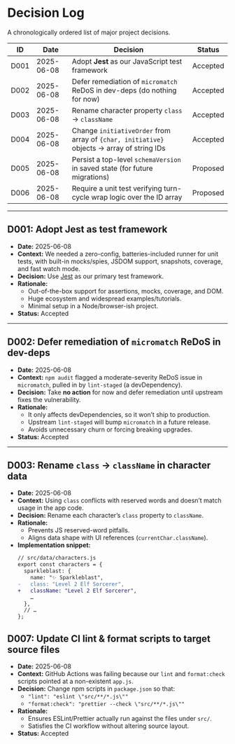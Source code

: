 # Decision Log

A chronologically ordered list of major project decisions.

| ID    | Date       | Decision                                                                      | Status     |
|-------|------------|-------------------------------------------------------------------------------|------------|
| D001  | 2025-06-08 | Adopt **Jest** as our JavaScript test framework                                | Accepted   |
| D002  | 2025-06-08 | Defer remediation of `micromatch` ReDoS in dev-deps (do nothing for now)       | Accepted   |
| D003  | 2025-06-08 | Rename character property `class` → `className`                                 | Accepted   |
| D004  | 2025-06-08 | Change `initiativeOrder` from array of `{char, initiative}` objects → array of string IDs | Accepted   |
| D005  | 2025-06-08 | Persist a top-level `schemaVersion` in saved state (for future migrations)      | Proposed   |
| D006  | 2025-06-08 | Require a unit test verifying turn-cycle wrap logic over the ID array           | Proposed   |

---

## D001: Adopt Jest as test framework
- **Date:** 2025-06-08  
- **Context:** We needed a zero-config, batteries-included runner for unit tests, with built-in mocks/spies, JSDOM support, snapshots, coverage, and fast watch mode.  
- **Decision:** Use [Jest](https://jestjs.io/) as our primary test framework.  
- **Rationale:**  
  - Out-of-the-box support for assertions, mocks, coverage, and DOM.  
  - Huge ecosystem and widespread examples/tutorials.  
  - Minimal setup in a Node/browser-ish project.  
- **Status:** Accepted  

---

## D002: Defer remediation of `micromatch` ReDoS in dev-deps
- **Date:** 2025-06-08  
- **Context:** `npm audit` flagged a moderate-severity ReDoS issue in `micromatch`, pulled in by `lint-staged` (a devDependency).  
- **Decision:** Take **no action** for now and defer remediation until upstream fixes the vulnerability.  
- **Rationale:**  
  - It only affects devDependencies, so it won’t ship to production.  
  - Upstream `lint-staged` will bump `micromatch` in a future release.  
  - Avoids unnecessary churn or forcing breaking upgrades.  
- **Status:** Accepted  

---

## D003: Rename `class` → `className` in character data
- **Date:** 2025-06-08  
- **Context:** Using `class` conflicts with reserved words and doesn’t match usage in the app code.  
- **Decision:** Rename each character’s `class` property to `className`.  
- **Rationale:**  
  - Prevents JS reserved-word pitfalls.  
  - Aligns data shape with UI references (`currentChar.className`).  
- **Implementation snippet:**  
  ```diff
  // src/data/characters.js
  export const characters = {
    sparkleblast: {
      name: "✨ Sparkleblast",
  -   class: "Level 2 Elf Sorcerer",
  +   className: "Level 2 Elf Sorcerer",
      …
    },
    // …
  };

## D007: Update CI lint & format scripts to target source files
- **Date:** 2025-06-08  
- **Context:** GitHub Actions was failing because our `lint` and `format:check` scripts pointed at a non-existent `app.js`.  
- **Decision:** Change npm scripts in `package.json` so that:
  - `"lint": "eslint \"src/**/*.js\""`
  - `"format:check": "prettier --check \"src/**/*.js\""`
- **Rationale:**  
  - Ensures ESLint/Prettier actually run against the files under `src/`.  
  - Satisfies the CI workflow without altering source layout.  
- **Status:** Accepted  